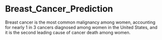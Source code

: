 # Breast_Cancer_Prediction
Breast cancer is the most common malignancy among women, accounting for nearly 1 in 3 cancers diagnosed among women in the United States, and it is the second leading cause of cancer death among women. 
